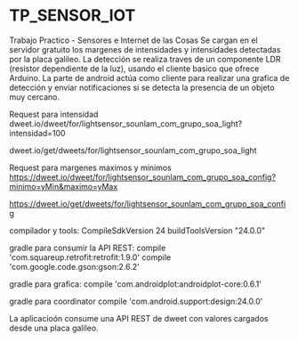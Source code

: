 # TP_SENSOR_IOT
Trabajo Practico - Sensores e Internet de las Cosas
Se cargan en el servidor gratuito los margenes de intensidades y intensidades detectadas por la placa galileo.
La detección se realiza traves de un componente LDR (resistor dependiente de la luz), usando el cliente basico que ofrece Arduino.
La parte de android actúa como cliente para realizar una grafica de detección y enviar notificaciones si se detecta la presencia
de un objeto muy cercano.

Request para intensidad
dweet.io/dweet/for/lightsensor_sounlam_com_grupo_soa_light?intensidad=100

dweet.io/get/dweets/for/lightsensor_sounlam_com_grupo_soa_light

Request para margenes maximos y minimos
https://dweet.io/dweet/for/lightsensor_sounlam_com_grupo_soa_config?minimo=yMin&maximo=yMax

https://dweet.io/get/dweets/for/lightsensor_sounlam_com_grupo_soa_config

compilador y tools:
CompileSdkVersion 24
buildToolsVersion "24.0.0"

gradle para consumir la API REST:
compile 'com.squareup.retrofit:retrofit:1.9.0'
compile 'com.google.code.gson:gson:2.6.2'

gradle para grafica:
compile 'com.androidplot:androidplot-core:0.6.1'

gradle para coordinator
compile 'com.android.support:design:24.0.0'

La aplicacioón consume una API REST de dweet con valores cargados desde una placa galileo.
